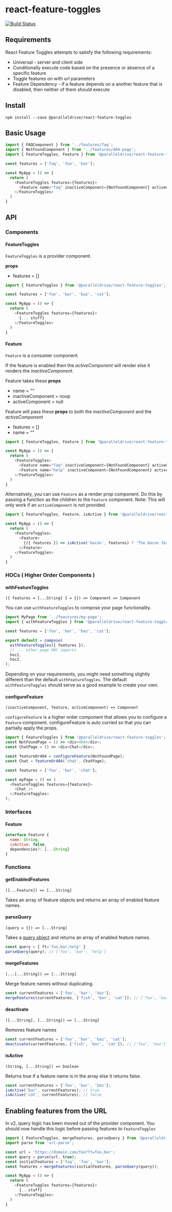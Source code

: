 # react-feature-toggles

[![Build Status](https://travis-ci.com/paralleldrive/react-feature-toggles.svg?token=Ba8H1FN3UT5CqqFhs2AM&branch=master)](https://travis-ci.com/paralleldrive/react-feature-toggles)

## Requirements

React Feature Toggles attempts to satisfy the following requirements:

* Universal - server and client side
* Conditionally execute code based on the presence or absence of a specific feature
* Toggle features on with url parameters
* Feature Dependency - if a feature depends on a another feature that is disabled, then neither of them should execute

## Install

```
npm install --save @paralleldrive/react-feature-toggles
```

## Basic Usage

```js
import { FAQComponent } from '../features/faq';
import { NotFoundComponent } from '../features/404-page';
import { FeatureToggles, Feature } from '@paralleldrive/react-feature-toggles';

const features = ['faq', 'foo', 'bar'];

const MyApp = () => {
  return (
    <FeatureToggles features={features}>
      <Feature name="faq" inactiveComponent={NotFoundComponent} activeComponent={FAQComponent}/>
    </FeatureToggles>
  )
}
```

## API

### Components

#### FeatureToggles

`FeatureToggles` is a provider component.

**props**   
- features = []

```js
import { FeatureToggles } from '@paralleldrive/react-feature-toggles';

const features = ['foo', 'bar', 'baz', 'cat'];

const MyApp = () => {
  return (
    <FeatureToggles features={features}>
      {... stuff}
    </FeatureToggles>
  )
}
```

#### Feature

`Feature` is a consumer component. 

If the feature is enabled then the *activeComponent* will render else it renders the *inactiveComponent*.

Feature takes these **props**   
- name = ""
- inactiveComponent = noop
- activeComponent = null


Feature will pass these **props** to both the *inactiveComponent* and the *activeComponent*
- features = []
- name = ""

```js
import { FeatureToggles, Feature } from '@paralleldrive/react-feature-toggles';

const MyApp = () => {
  return (
    <FeatureToggles>
      <Feature name="faq" inactiveComponent={NotFoundComponent} activeComponent={FAQComponent}/>
      <Feature name="help" inactiveComponent={NotFoundComponent} activeComponent={HelpComponent}/>
    </FeatureToggles>
  )
}
```

Alternatively, you can use `Feature` as a render prop component. Do this by passing a function as the children to the `Feature` component. Note: This will only work if an `activeComponent` is not provided.

```js
import { FeatureToggles, Feature, isActive } from '@paralleldrive/react-feature-toggles';

const MyApp = () => {
  return (
    <FeatureToggles>
      <Feature>
        {({ features }) => isActive('bacon', features) ? 'The bacon feature is active' : 'Bacon is inactive' }
      </Feature>
    </FeatureToggles>
  )
}
```

### HOCs ( Higher Order Components )

#### withFeatureToggles

`({ features = [...String] } = {}) => Component => Component`

You can use `withFeatureToggles` to compose your page functionality.

```js
import MyPage from '../feautures/my-page';
import { withFeatureToggles } from '@paralleldrive/react-feature-toggles';

const features = ['foo', 'bar', 'baz', 'cat'];

export default = compose(
  withFeatureToggles({ features }),
  // ... other page HOC imports
  hoc1,
  hoc2,
);
```

Depending on your requirements, you might need something slightly different than the default `withFeatureToggles`. The default `withFeatureToggles` should serve as a good example to create your own.

#### configureFeature

`(inactiveComponent, feature, activeComponent) => Component`

`configureFeature` is a higher order component that allows you to configure a `Feature` component. configureFeature is auto curried so that you can partially apply the props.


```js
import { FeatureToggles } from '@paralleldrive/react-feature-toggles';
const NotFoundPage = () => <div>404</div>;
const ChatPage = () => <div>Chat</div>;

const featureOr404 = configureFeature(NotFoundPage);
const Chat = featureOr404('chat', ChatPage);

const features = ['foo', 'bar', 'chat'];

const myPage = () => (
  <FeatureToggles features={features}>
    <Chat />
  </FeatureToggles>
);

```

### Interfaces

#### Feature

```js
interface Feature {
  name: String,
  isActive: false,
  dependencies?: [...String]
}
```

### Functions

#### getEnabledFeatures

`([...Feature]) => [...String]`

Takes an array of feature objects and returns an array of enabled feature names.

#### parseQuery

`(query = {}) => [...String]`

Takes a [query object](https://nodejs.org/api/url.html) and returns an array of enabled feature names.

```js
const query = { ft='foo,bar,help' }
parseQuery(query); // ['foo', 'bar', 'help']
```

#### mergeFeatures

`(...[...String]) => [...String]`

Merge feature names without duplicating.

```js
const currentFeatures = ['foo', 'bar', 'baz'];
mergeFeatures(currentFeatures, ['fish', 'bar', 'cat']); // ['foo', 'bar', 'baz', 'fish', 'cat']
```

#### deactivate

`([...String], [...String]) => [...String]`

Removes feature names

```js
const currentFeatures = ['foo', 'bar', 'baz', 'cat'];
deactivate(currentFeatures, ['fish', 'bar', 'cat']); // ['foo', 'baz']
```

#### isActive

`(String, [...String]) => boolean`

Returns true if a feature name is in the array else it returns false.

```js
const currentFeatures = ['foo', 'bar', 'baz'];
isActive('bar', currentFeatures); // true
isActive('cat', currentFeatures); // false
```


## Enabling features from the URL

In v2, query logic has been moved out of the provider component. You should now handle this logic before passing features to `FeatureToggles`

```js
import { FeatureToggles, mergeFeatures, parseQuery } from '@paralleldrive/react-feature-toggles';
import parse from 'url-parse';

const url = 'https://domain.com/foo?ft=foo,bar';
const query = parse(url, true);
const initialFeatures = ['faq', 'foo', 'bar'];
const features = mergeFeatures(initialFeatures, parseQuery(query));

const MyApp = () => {
  return (
    <FeatureToggles features={features}>
      {...stuff}
    </FeatureToggles>
  )
}
```
